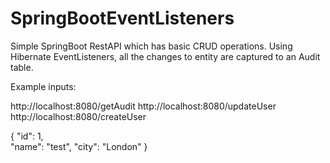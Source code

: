 # SpringBootEventListeners
Simple SpringBoot RestAPI which has basic CRUD operations.
Using Hibernate EventListeners, all the changes to entity are captured to an Audit table.

Example inputs:

http://localhost:8080/getAudit
http://localhost:8080/updateUser
http://localhost:8080/createUser

{
"id":  1,	
"name": "test",
"city": "London"
}
